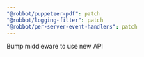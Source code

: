 ```yaml
---
"@robbot/puppeteer-pdf": patch
"@robbot/logging-filter": patch
"@robbot/per-server-event-handlers": patch
---
```


Bump middleware to use new API
